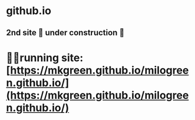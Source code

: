 # github.io

## 2nd site 🚧 under construction 🚧

# 🧑‍💻running site: [https://mkgreen.github.io/milogreen.github.io/](https://mkgreen.github.io/milogreen.github.io/)
